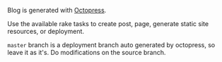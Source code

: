 Blog is generated with [Octopress](Octopress.org).

Use the available rake tasks to create post, page, generate static site
resources, or deployment.

`master` branch is a deployment branch auto generated by octopress, so leave it as
it's. Do modifications on the source branch.

